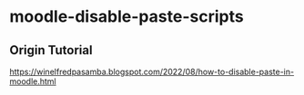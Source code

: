 # moodle-disable-paste-scripts

## Origin Tutorial
https://winelfredpasamba.blogspot.com/2022/08/how-to-disable-paste-in-moodle.html
